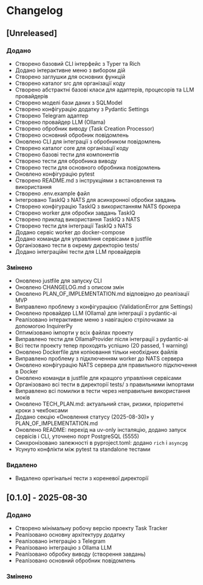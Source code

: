 # Changelog

## [Unreleased]

### Додано
- Створено базовий CLI інтерфейс з Typer та Rich
- Додано інтерактивне меню з вибором дій
- Створено заглушки для основних функцій
- Створено каталог src для організації коду
- Створено абстрактні базові класи для адаптерів, процесорів та LLM провайдерів
- Створено моделі бази даних з SQLModel
- Створено конфігурацію додатку з Pydantic Settings
- Створено Telegram адаптер
- Створено провайдер LLM (Ollama)
- Створено обробник виводу (Task Creation Processor)
- Створено основний обробник повідомлень
- Оновлено CLI для інтеграції з обробником повідомлень
- Створено каталог core для організації коду
- Створено базові тести для компонентів
- Створено тести для обробника виводу
- Створено тести для основного обробника повідомлень
- Оновлено конфігурацію pytest
- Створено README.md з інструкціями з встановлення та використання
- Створено .env.example файл
- Інтегровано TaskIQ з NATS для асинхронної обробки завдань
- Створено конфігурацію TaskIQ з використанням NATS брокера
- Створено worker для обробки завдань TaskIQ
- Створено приклад використання TaskIQ з NATS
- Створено тести для інтеграції TaskIQ з NATS
- Додано сервіс worker до docker-compose
- Додано команди для управління сервісами в justfile
- Організовано тести в окрему директорію tests/
- Додано інтеграційні тести для LLM провайдерів

### Змінено
- Оновлено justfile для запуску CLI
- Оновлено CHANGELOG.md з описом змін
- Оновлено PLAN_OF_IMPLEMENTATION.md відповідно до реалізації MVP
- Виправлено проблему з конфігурацією (ValidationError для Settings)
- Оновлено провайдер LLM (Ollama) для інтеграції з pydantic-ai
- Реалізовано інтерактивне меню з навігацією стрілочками за допомогою InquirerPy
- Оптимізовано імпорти у всіх файлах проекту
- Виправлено тести для OllamaProvider після інтеграції з pydantic-ai
- Всі тести проекту тепер проходять успішно (20 passed, 1 warning)
- Оновлено Dockerfile для копіювання тільки необхідних файлів
- Виправлено проблему з підключенням worker до NATS сервера
- Оновлено конфігурацію NATS сервера для правильного підключення в Docker
- Оновлено команди в justfile для кращого управління сервісами
- Організовано всі тести в директорії tests/ з правильними імпортами
- Виправлено всі помилки в тести через неправильне використання моків
- Оновлено TECH_PLAN.md: актуальний стан, ризики, пріоритетні кроки з чекбоксами
- Додано секцію «Оновлення статусу (2025-08-30)» у PLAN_OF_IMPLEMENTATION.md
- Оновлено README: перехід на uv-only інсталяцію, додано запуск сервісів і CLI, уточнено порт PostgreSQL (5555)
- Синхронізовано залежності в pyproject.toml: додано `rich` і `asyncpg`
- Усунуто конфлікти між pytest та standalone тестами

### Видалено
- Видалено оригінальні тести з кореневої директорії

## [0.1.0] - 2025-08-30

### Додано
- Створено мінімальну робочу версію проекту Task Tracker
- Реалізовано основну архітектуру додатку
- Реалізовано інтеграцію з Telegram
- Реалізовано інтеграцію з Ollama LLM
- Реалізовано обробку виводу (створення завдань)
- Реалізовано основний обробник повідомлень

### Змінено